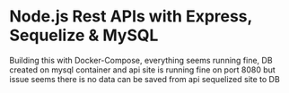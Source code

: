 # Node.js Rest APIs with Express, Sequelize & MySQL
Building this with Docker-Compose, everything seems running fine, DB created on mysql container and api site is running fine on port 8080 but issue seems there is no data can be saved from api sequelized site to DB

